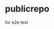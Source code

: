 # publicrepo
for e2e test



































































































































































































































































































































































































































































































































































































































































































































































































































































































































































































































































































































































































































































































































































































































































































































































































































































































































































































































































































































































































































































































































































































































































































































































































































































































































































































































































































































































































































































































































































































































































